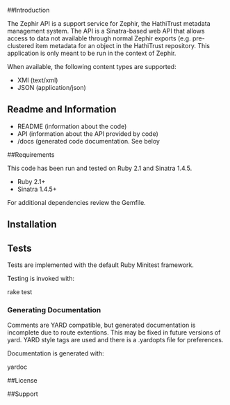 
##Introduction

The Zephir API is a support service for Zephir, the HathiTrust metadata management system. 
The API is a Sinatra-based web API that allows access to data not available through
normal Zephir exports (e.g. pre-clustered item metadata for an object in the HathiTrust 
repository. This application is only meant to be run in the context of Zephir.

When available, the following content types are supported:

* XMl (text/xml)
* JSON (application/json)

## Readme and Information
* README (information about the code)
* API (information about the API provided by code)
* /docs (generated code documentation. See beloy


##Requirements

This code has been run and tested on Ruby 2.1 and Sinatra 1.4.5.

* Ruby 2.1+
* Sinatra 1.4.5+

For additional dependencies review the Gemfile.

## Installation

## Tests

Tests are implemented with the default Ruby Minitest framework. 

Testing is invoked with:

rake test

### Generating Documentation
Comments are YARD compatible, but generated documentation is incomplete due to route extentions. 
This may be fixed in future versions of yard. YARD style tags are used and there is a .yardopts 
file for preferences. 

Documentation is generated with:

yardoc

##License


##Support

